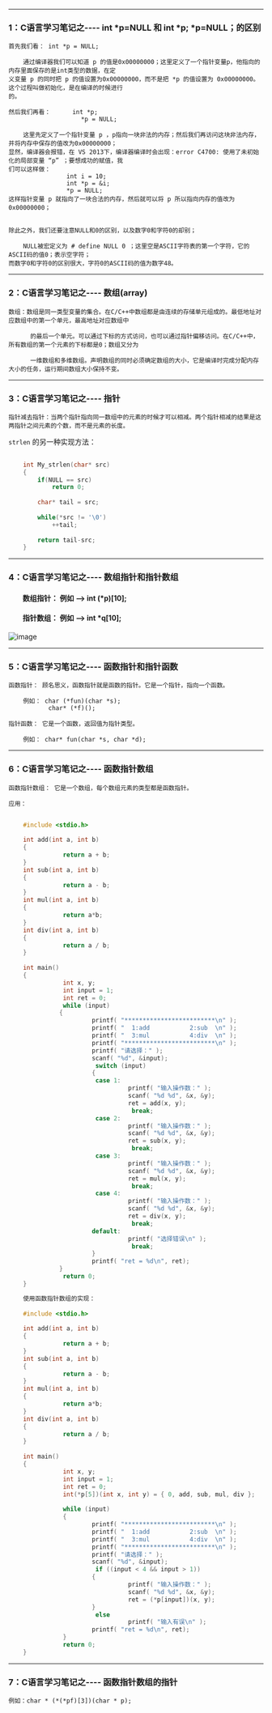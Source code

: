 
-----------------------------------------------------------------------------------------------------------------------------------------

### 1：C语言学习笔记之---- int *p=NULL 和 int *p;  *p=NULL；的区别

    首先我们看： int *p = NULL;
        
        通过编译器我们可以知道 p 的值是0x00000000；这里定义了一个指针变量p，他指向的内存里面保存的是int类型的数据，在定
    义变量 p 的同时把 p 的值设置为0x00000000，而不是把 *p 的值设置为 0x00000000。这个过程叫做初始化，是在编译的时候进行
    的。
    
    然后我们再看：      int *p;
                        *p = NULL;
        
        这里先定义了一个指针变量 p ，p指向一块非法的内存；然后我们再访问这块非法内存，并将内存中保存的值改为0x00000000；
    显然，编译器会报错，在 VS 2013下，编译器编译时会出现：error C4700: 使用了未初始化的局部变量 “p” ；要想成功的赋值，我
    们可以这样做：
                    int i = 10;
                    int *p = &i;
                    *p = NULL;
    这样指针变量 p 就指向了一块合法的内存，然后就可以将 p 所以指向内存的值改为0x00000000；
        
        
    除此之外，我们还要注意NULL和0的区别，以及数字0和字符0的却别；
        
        NULL被宏定义为 # define NULL 0 ；这里空是ASCII字符表的第一个字符，它的ASCII码的值0；表示空字符；
    而数字0和字符0的区别很大，字符0的ASCII码的值为数字48。
        

-----------------------------------------------------------------------------------------------------------------------------------------

### 2：C语言学习笔记之---- 数组(array)

    数组：数组是同一类型变量的集合。在C/C++中数组都是由连续的存储单元组成的。最低地址对应数组中的第一个单元，最高地址对应数组中
    
          的最后一个单元。可以通过下标的方式访问，也可以通过指针偏移访问。在C/C++中，所有数组的第一个元素的下标都是0；数组又分为
          
          一维数组和多维数组。声明数组的同时必须确定数组的大小，它是编译时完成分配内存大小的任务，运行期间数组大小保持不变。
          
          
-----------------------------------------------------------------------

### 3：C语言学习笔记之---- 指针

    指针减去指针：当两个指针指向同一数组中的元素的时候才可以相减。两个指针相减的结果是这两指针之间元素的个数，而不是元素的长度。
    
    
`strlen`  的另一种实现方法：
    
```c
    
    int My_strlen(char* src)
    {
        if(NULL == src)
            return 0;
            
        char* tail = src;
        
        while(*src != '\0')
            ++tail;
            
        return tail-src;
    }


```
-----------------------------------------------------------------------


### 4：C语言学习笔记之---- 数组指针和指针数组

#### 　　数组指针： 例如 -->  int (*p)[10]; 
#### 　　指针数组： 例如 -->  int *q[10]; 
    
        
![image](http://hbimg.b0.upaiyun.com/01bb65aa9fc66021bde33d7b8938ccc40005a71f780f-WmV5MX_fw658)
    
-----------------------------------------------------------------------


### 5：C语言学习笔记之---- 函数指针和指针函数

    函数指针： 顾名思义，函数指针就是函数的指针。它是一个指针，指向一个函数。
    
        例如： char (*fun)(char *s);
               char* (*f)();
        
    指针函数： 它是一个函数，返回值为指针类型。
    
        例如： char* fun(char *s, char *d);
    
    
-----------------------------------------------------------------------    


### 6：C语言学习笔记之---- 函数指针数组

    函数指针数组： 它是一个数组，每个数组元素的类型都是函数指针。
    
    应用：
    
```c

    #include <stdio.h>
    
    int add(int a, int b)
    {
               return a + b;
    }
    int sub(int a, int b)
    {
               return a - b;
    }
    int mul(int a, int b)
    {
               return a*b;
    }
    int div(int a, int b)
    {
               return a / b;
    }
    
    int main()
    {
               int x, y;
               int input = 1;
               int ret = 0;
               while (input)
              {
                       printf( "*************************\n" );
                       printf( "  1:add           2:sub  \n" );
                       printf( "  3:mul           4:div  \n" );
                       printf( "*************************\n" );
                       printf( "请选择：" );
                       scanf( "%d", &input);
                        switch (input)
                       {
                        case 1:
                                 printf( "输入操作数：" );
                                 scanf( "%d %d", &x, &y);
                                 ret = add(x, y);
                                  break;
                        case 2:
                                 printf( "输入操作数：" );
                                 scanf( "%d %d", &x, &y);
                                 ret = sub(x, y);
                                  break;
                        case 3:
                                 printf( "输入操作数：" );
                                 scanf( "%d %d", &x, &y);
                                 ret = mul(x, y);
                                  break;
                        case 4:
                                 printf( "输入操作数：" );
                                 scanf( "%d %d", &x, &y);
                                 ret = div(x, y);
                                  break;
                       default:
                                 printf( "选择错误\n" );
                                  break;
                       }
                       printf( "ret = %d\n", ret);
              }
               return 0;
    }

```

```c
    使用函数指针数组的实现：
    
    #include <stdio.h>
    
    int add(int a, int b)
    {
               return a + b;
    }
    int sub(int a, int b)
    {
               return a - b;
    }
    int mul(int a, int b)
    {
               return a*b;
    }
    int div(int a, int b)
    {
               return a / b;
    }
    
    int main()
    {
               int x, y;
               int input = 1;
               int ret = 0;
               int(*p[5])(int x, int y) = { 0, add, sub, mul, div };            //转移表
               
               while (input)
               {
                       printf( "*************************\n" );
                       printf( "  1:add           2:sub  \n" );
                       printf( "  3:mul           4:div  \n" );
                       printf( "*************************\n" );
                       printf( "请选择：" );
                       scanf( "%d", &input);
                        if ((input < 4 && input > 1))
                       {
                                 printf( "输入操作数：" );
                                 scanf( "%d %d", &x, &y);
                                 ret = (*p[input])(x, y);
                       }
                        else
                                 printf( "输入有误\n" );
                       printf( "ret = %d\n", ret);
               }
               return 0;
    }


```
-----------------------------------------------------------------------  


### 7：C语言学习笔记之---- 函数指针数组的指针

    例如：char * (*(*pf)[3])(char * p);
    



















